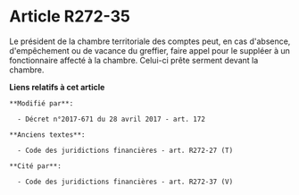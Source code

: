 # Article R272-35

Le président de la chambre territoriale des comptes peut, en cas d'absence, d'empêchement ou de vacance du greffier, faire
appel pour le suppléer à un fonctionnaire affecté à la chambre. Celui-ci prête serment devant la chambre.

**Liens relatifs à cet article**

	**Modifié par**:

	  - Décret n°2017-671 du 28 avril 2017 - art. 172

	**Anciens textes**:

	  - Code des juridictions financières - art. R272-27 (T)

	**Cité par**:

	  - Code des juridictions financières - art. R272-37 (V)
